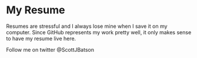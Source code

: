 # My Resume

Resumes are stressful and I always lose mine when I save it on my computer. 
Since GitHub represents my work pretty well, it only makes sense to have my resume live here.

Follow me on twitter @ScottJBatson
